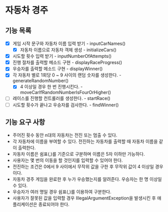 # 자동차 경주

## 기능 목록

- [x] 게임 시작 문구와 자동차 이름 입력 받기 - inputCarNames()
    - [x] 자동차 이름으로 자동차 객체 생성 - initializeCars()
- [x] 시도할 횟수 입력 받기 - inputNumberOfAttempts()
- [x] 진행 절차를 출력할 메소드 구현 - displayRaceProgress()
- [x] 우승자를 출력할 메소드 구현 - displayWinner()
- [x] 각 자동차 별로 1회당 0 ~ 9 사이의 랜덤 숫자를 생성한다. - generateRandomNumber()
    - [x] 4 이상일 경우 한 번 진행시킨다. - moveCarIfRandomNumberIsFourOrHigher()
- [ ] 레이스를 진행할 컨트롤러를 생성한다. - startRace()
- [ ] 시도할 횟수가 끝나고 우승자를 검사한다. - findWinner()

## 기능 요구 사항

- 주어진 횟수 동안 n대의 자동차는 전진 또는 멈출 수 있다.
- 각 자동차에 이름을 부여할 수 있다. 전진하는 자동차를 출력할 때 자동차 이름을 같이 출력한다.
- 자동차 이름은 쉼표(,)를 기준으로 구분하며 이름은 5자 이하만 가능하다.
- 사용자는 몇 번의 이동을 할 것인지를 입력할 수 있어야 한다.
- 전진하는 조건은 0에서 9 사이에서 무작위 값을 구한 후 무작위 값이 4 이상일 경우이다.
- 자동차 경주 게임을 완료한 후 누가 우승했는지를 알려준다. 우승자는 한 명 이상일 수 있다.
- 우승자가 여러 명일 경우 쉼표(,)를 이용하여 구분한다.
- 사용자가 잘못된 값을 입력할 경우 IllegalArgumentException을 발생시킨 후 애플리케이션은 종료되어야 한다.